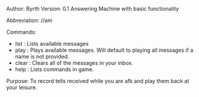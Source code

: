 Author: Byrth
Version: 0.1
Answering Machine with basic functionality

Abbreviation: //am

Commands:
* list : Lists available messages
* play <name> : Plays available messages. Will default to playing all messages if a name is not provided.
* clear : Clears all of the messages in your inbox.
* help : Lists commands in game.

Purpose:
To record tells received while you are afk and play them back at your leisure.
